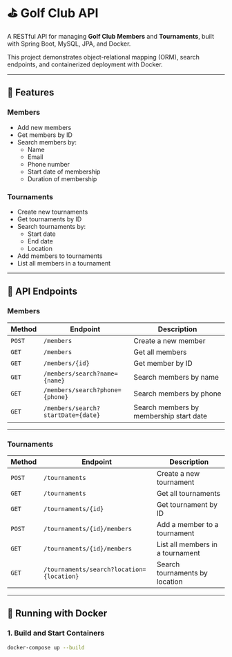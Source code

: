 # ⛳ Golf Club API  

A RESTful API for managing **Golf Club Members** and **Tournaments**, built with Spring Boot, MySQL, JPA, and Docker.  

This project demonstrates object-relational mapping (ORM), search endpoints, and containerized deployment with Docker.  

---

## 🚀 Features  

### Members  
- Add new members  
- Get members by ID  
- Search members by:  
  - Name  
  - Email  
  - Phone number  
  - Start date of membership  
  - Duration of membership  

### Tournaments  
- Create new tournaments  
- Get tournaments by ID  
- Search tournaments by:  
  - Start date  
  - End date  
  - Location  
- Add members to tournaments  
- List all members in a tournament  

---

## 📖 API Endpoints  

### Members  

| Method | Endpoint | Description |
|--------|----------|-------------|
| `POST` | `/members` | Create a new member |
| `GET`  | `/members` | Get all members |
| `GET`  | `/members/{id}` | Get member by ID |
| `GET`  | `/members/search?name={name}` | Search members by name |
| `GET`  | `/members/search?phone={phone}` | Search members by phone |
| `GET`  | `/members/search?startDate={date}` | Search members by membership start date |

---

### Tournaments  

| Method | Endpoint | Description |
|--------|----------|-------------|
| `POST` | `/tournaments` | Create a new tournament |
| `GET`  | `/tournaments` | Get all tournaments |
| `GET`  | `/tournaments/{id}` | Get tournament by ID |
| `POST` | `/tournaments/{id}/members` | Add a member to a tournament |
| `GET`  | `/tournaments/{id}/members` | List all members in a tournament |
| `GET`  | `/tournaments/search?location={location}` | Search tournaments by location |

---

## 🐳 Running with Docker  

### 1. Build and Start Containers  
```bash
docker-compose up --build
